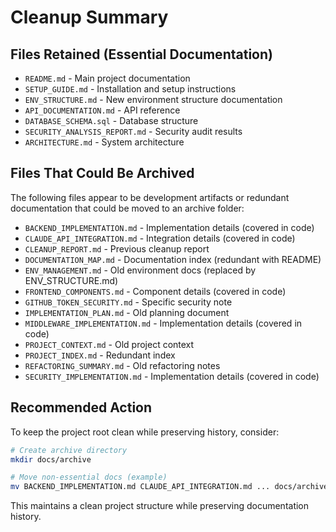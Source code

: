 # Cleanup Summary

## Files Retained (Essential Documentation)
- `README.md` - Main project documentation
- `SETUP_GUIDE.md` - Installation and setup instructions
- `ENV_STRUCTURE.md` - New environment structure documentation
- `API_DOCUMENTATION.md` - API reference
- `DATABASE_SCHEMA.sql` - Database structure
- `SECURITY_ANALYSIS_REPORT.md` - Security audit results
- `ARCHITECTURE.md` - System architecture

## Files That Could Be Archived
The following files appear to be development artifacts or redundant documentation that could be moved to an archive folder:
- `BACKEND_IMPLEMENTATION.md` - Implementation details (covered in code)
- `CLAUDE_API_INTEGRATION.md` - Integration details (covered in code)
- `CLEANUP_REPORT.md` - Previous cleanup report
- `DOCUMENTATION_MAP.md` - Documentation index (redundant with README)
- `ENV_MANAGEMENT.md` - Old environment docs (replaced by ENV_STRUCTURE.md)
- `FRONTEND_COMPONENTS.md` - Component details (covered in code)
- `GITHUB_TOKEN_SECURITY.md` - Specific security note
- `IMPLEMENTATION_PLAN.md` - Old planning document
- `MIDDLEWARE_IMPLEMENTATION.md` - Implementation details (covered in code)
- `PROJECT_CONTEXT.md` - Old project context
- `PROJECT_INDEX.md` - Redundant index
- `REFACTORING_SUMMARY.md` - Old refactoring notes
- `SECURITY_IMPLEMENTATION.md` - Implementation details (covered in code)

## Recommended Action
To keep the project root clean while preserving history, consider:
```bash
# Create archive directory
mkdir docs/archive

# Move non-essential docs (example)
mv BACKEND_IMPLEMENTATION.md CLAUDE_API_INTEGRATION.md ... docs/archive/
```

This maintains a clean project structure while preserving documentation history.